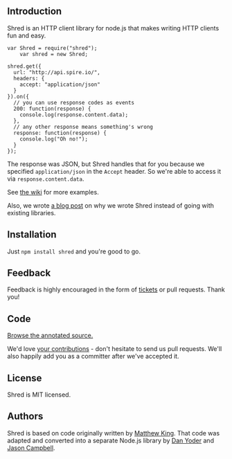 ## Introduction

Shred is an HTTP client library for node.js that makes writing HTTP clients fun and easy.

    var Shred = require("shred");
		var shred = new Shred;
  
    shred.get({
      url: "http://api.spire.io/",
      headers: {
        accept: "application/json"
      }
    }).on({
      // you can use response codes as events
      200: function(response) {
        console.log(response.content.data);
      },
      // any other response means something's wrong
      response: function(response) {
        console.log("Oh no!");
      }
    });

The response was JSON, but Shred handles that for you because we specified `application/json` in the `Accept` header. So we're able to access it via `response.content.data`.

See [the wiki](https://github.com/spire-io/shred/wiki) for more examples.

Also, we wrote [a blog post][blog] on why we wrote Shred instead of going with existing libraries.

## Installation

Just `npm install shred` and you're good to go.

## Feedback

Feedback is highly encouraged in the form of [tickets][tickets] or pull requests. Thank you!

## Code

[Browse the annotated source.][docs]

We'd love [your contributions](repo) - don't hesitate to send us pull requests. We'll also happily add you as a committer after we've accepted it.

## License

Shred is MIT licensed.

## Authors

Shred is based on code originally written by [Matthew King][king]. That code was adapted and converted into a separate Node.js library by [Dan Yoder][yoder] and [Jason Campbell][campbell].

[code]: https://github.com/spire-io/shred
[tickets]: https://github.com/spire-io/shred/issues
[license]: https://github.com/spire-io/shred/blob/master/LICENSE
[yoder]: mailto:dan@spire.io
[king]: mailto:mking@spire.io
[campbell]: mailto:jcampbell@spire.io
[docs]: http://www.spire.io/docs/shred/
[blog]: http://www.spire.io/posts/introducing-shred.html

